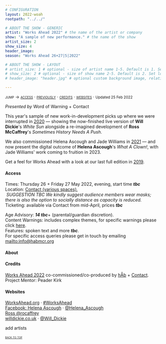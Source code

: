 ```yaml
---
# CONFIGURATION
layout: 2022-woah
rootpath: "../../"

# ABOUT THE SHOW - GENERIC
artist: "Works Ahead 2022" # the name of the artist or company
show: "A sample of new performance." # the name of the show
artist_size: 2
show_size: 4
header_image:    
season: "Works Ahead 26+27|5|2022"

# ABOUT THE SHOW - LAYOUT
# artist_size: 1 # optional - size of artist name 1-5. Default is 1. Set longer names to lower values
# show_size: 2 # optional - size of show name 2-5. Default is 2. Set longer names to lower values
# header_image: "header.jpg" # optional custom background image, relative to current page

---
```

<span style='font-variant: small-caps'>jump → [access](/current/2022-worksahead/#access) · [previously](/current/2022-worksahead/#previously) · [credits](/current/2022-worksahead/#credits) · [websites](/current/2022-worksahead/#websites)</span> · <small>Updated 25 Feb 2022</small>        
        
*Presented by* Word of Warning + Contact        
        
This year's sample of new work-in-development picks up where we were interrupted in [2020](/hab/worksahead/#2020) — showing the now-finished live version of **Will Dickie**'s *White Sun* alongside a re-imagined development of **Ross McCaffrey**'s *Sometimes History Needs A Push*.        
        
We also commissioned Helena Ascough and Jade Williams in [2021](/hab/worksahead/#2021) — and now present the digital outcome of **Helena Ascough**'s *What A Clown!*, with Jade Williams' work coming to fruition in 2023.        
        
Get a feel for Works Ahead with a look at our last full edition in [2019](/archive/2019-worksahead).        

#### Access                 
Times: Thursday 26 + Friday 27 May 2022, evening, start time ***tbc***<br>Location: <a href="https://" target="_blank">Contact (various spaces)</a>, <br>&nbsp;*SUGGESTION TBC We kindly suggest audience members wear masks; there is also the option to socially distance as capacity is reduced.*<br>Ticketing: available via Contact from mid-April, prices ***tbc***        
        
Age Advisory: ***14 tbc***+ (parental/guardian discretion).<br>Content Warnings: includes complex themes, for specific warnings please click [here](/warnings).<br>Features: spoken text and more ***tbc***.<br>For specific access queries please get in touch by emailing <mailto:info@habmcr.org>        
         
#### About         
        
#### Credits         
[Works Ahead 2022](/hab/worksahead/#2022) co-commissioned/co-produced by [hÅb](/hab) + <a href="https://contactmcr.com" target="_blank">Contact</a>.<br>Project Mentor: Peader Kirk        
        
#### Websites          
<a href="http://worksahead.org" target="_blank">WorksAhead.org</a> · <a href="http://twitter.com/hashtag/WorksAhead" target="_blank">#WorksAhead</a><br>
<a href="http://facebook.com/HelenaLouiseAscough" target="_blank">Facebook: Helena Ascough</a> · <a href="http://twitter.com/Helena_Ascough" target="_blank">@Helena_Ascough</a><br><a href="http://twitter.com/rocaffrey" target="_blank">Ross @rocaffrey</a><br><a href="http://willdickie.co.uk" target="_blank">willdickie.co.uk</a> · <a href="http://twitter.com/Will_Dickie" target="_blank">@Will_Dickie</a> 

add artists        
        
<small><span style='font-variant: small-caps'>[back to top](/current/2022-worksahead)</span></small>
